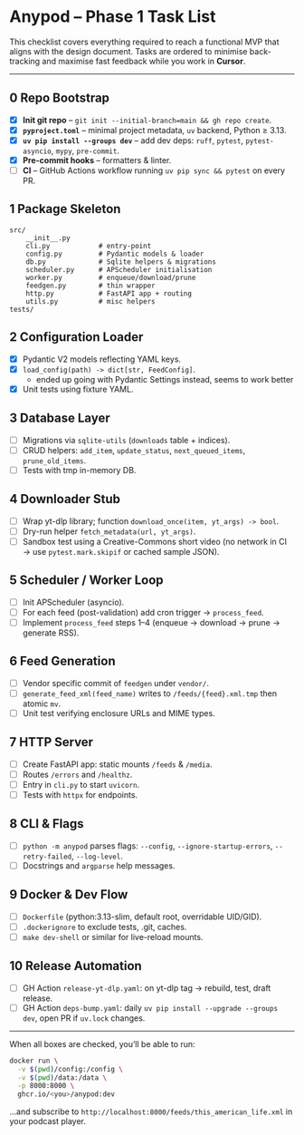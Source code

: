 # Anypod – Phase 1 Task List

This checklist covers everything required to reach a functional MVP that aligns with the design document. Tasks are ordered to minimise back-tracking and maximise fast feedback while you work in **Cursor**.

---

## 0  Repo Bootstrap
- [x] **Init git repo** – `git init --initial-branch=main && gh repo create`.
- [x] **`pyproject.toml`** – minimal project metadata, `uv` backend, Python ≥ 3.13.
- [x] **`uv pip install --groups dev`** – add dev deps: `ruff`, `pytest`, `pytest-asyncio`, `mypy`, `pre-commit`.
- [x] **Pre-commit hooks** – formatters & linter.
- [ ] **CI** – GitHub Actions workflow running `uv pip sync && pytest` on every PR.

## 1  Package Skeleton
```text
src/
    __init__.py
    cli.py            # entry-point
    config.py         # Pydantic models & loader
    db.py             # Sqlite helpers & migrations
    scheduler.py      # APScheduler initialisation
    worker.py         # enqueue/download/prune
    feedgen.py        # thin wrapper
    http.py           # FastAPI app + routing
    utils.py          # misc helpers
tests/
```

## 2  Configuration Loader
- [x] Pydantic V2 models reflecting YAML keys.
- [x] `load_config(path) -> dict[str, FeedConfig]`.
  - ended up going with Pydantic Settings instead, seems to work better
- [x] Unit tests using fixture YAML.

## 3  Database Layer
- [ ] Migrations via `sqlite-utils` (`downloads` table + indices).
- [ ] CRUD helpers: `add_item`, `update_status`, `next_queued_items`, `prune_old_items`.
- [ ] Tests with tmp in-memory DB.

## 4  Downloader Stub
- [ ] Wrap yt-dlp library; function `download_once(item, yt_args) -> bool`.
- [ ] Dry-run helper `fetch_metadata(url, yt_args)`.
- [ ] Sandbox test using a Creative-Commons short video (no network in CI → use `pytest.mark.skipif` or cached sample JSON).

## 5  Scheduler / Worker Loop
- [ ] Init APScheduler (asyncio).
- [ ] For each feed (post-validation) add cron trigger → `process_feed`.
- [ ] Implement `process_feed` steps 1–4 (enqueue → download → prune → generate RSS).

## 6  Feed Generation
- [ ] Vendor specific commit of `feedgen` under `vendor/`.
- [ ] `generate_feed_xml(feed_name)` writes to `/feeds/{feed}.xml.tmp` then atomic `mv`.
- [ ] Unit test verifying enclosure URLs and MIME types.

## 7  HTTP Server
- [ ] Create FastAPI app: static mounts `/feeds` & `/media`.
- [ ] Routes `/errors` and `/healthz`.
- [ ] Entry in `cli.py` to start `uvicorn`.
- [ ] Tests with `httpx` for endpoints.

## 8  CLI & Flags
- [ ] `python -m anypod` parses flags: `--config`, `--ignore-startup-errors`, `--retry-failed`, `--log-level`.
- [ ] Docstrings and `argparse` help messages.

## 9  Docker & Dev Flow
- [ ] `Dockerfile` (python:3.13-slim, default root, overridable UID/GID).
- [ ] `.dockerignore` to exclude tests, .git, caches.
- [ ] `make dev-shell` or similar for live-reload mounts.

## 10  Release Automation
- [ ] GH Action `release-yt-dlp.yaml`: on yt-dlp tag → rebuild, test, draft release.
- [ ] GH Action `deps-bump.yaml`: daily `uv pip install --upgrade --groups dev`, open PR if `uv.lock` changes.

---

When all boxes are checked, you’ll be able to run:

```bash
docker run \
  -v $(pwd)/config:/config \
  -v $(pwd)/data:/data \
  -p 8000:8000 \
  ghcr.io/<you>/anypod:dev
```

…and subscribe to `http://localhost:8000/feeds/this_american_life.xml` in your podcast player.
